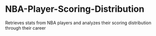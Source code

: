 # NBA-Player-Scoring-Distribution
Retrieves stats from NBA players and analyzes their scoring distribution through their career
